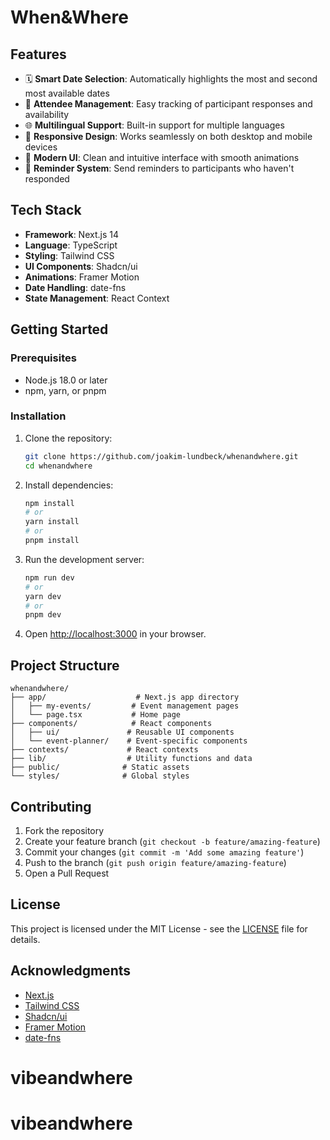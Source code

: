 # When&Where

## Features

- 🗓️ **Smart Date Selection**: Automatically highlights the most and second most available dates
- 👥 **Attendee Management**: Easy tracking of participant responses and availability
- 🌐 **Multilingual Support**: Built-in support for multiple languages
- 📱 **Responsive Design**: Works seamlessly on both desktop and mobile devices
- 🎨 **Modern UI**: Clean and intuitive interface with smooth animations
- 🔔 **Reminder System**: Send reminders to participants who haven't responded

## Tech Stack

- **Framework**: Next.js 14
- **Language**: TypeScript
- **Styling**: Tailwind CSS
- **UI Components**: Shadcn/ui
- **Animations**: Framer Motion
- **Date Handling**: date-fns
- **State Management**: React Context

## Getting Started

### Prerequisites

- Node.js 18.0 or later
- npm, yarn, or pnpm

### Installation

1. Clone the repository:
   ```bash
   git clone https://github.com/joakim-lundbeck/whenandwhere.git
   cd whenandwhere
   ```

2. Install dependencies:
   ```bash
   npm install
   # or
   yarn install
   # or
   pnpm install
   ```

3. Run the development server:
   ```bash
   npm run dev
   # or
   yarn dev
   # or
   pnpm dev
   ```

4. Open [http://localhost:3000](http://localhost:3000) in your browser.

## Project Structure

```
whenandwhere/
├── app/                    # Next.js app directory
│   ├── my-events/         # Event management pages
│   └── page.tsx           # Home page
├── components/            # React components
│   ├── ui/               # Reusable UI components
│   └── event-planner/    # Event-specific components
├── contexts/             # React contexts
├── lib/                  # Utility functions and data
├── public/              # Static assets
└── styles/              # Global styles
```

## Contributing

1. Fork the repository
2. Create your feature branch (`git checkout -b feature/amazing-feature`)
3. Commit your changes (`git commit -m 'Add some amazing feature'`)
4. Push to the branch (`git push origin feature/amazing-feature`)
5. Open a Pull Request

## License

This project is licensed under the MIT License - see the [LICENSE](LICENSE) file for details.

## Acknowledgments

- [Next.js](https://nextjs.org/)
- [Tailwind CSS](https://tailwindcss.com/)
- [Shadcn/ui](https://ui.shadcn.com/)
- [Framer Motion](https://www.framer.com/motion/)
- [date-fns](https://date-fns.org/)
# vibeandwhere
# vibeandwhere
